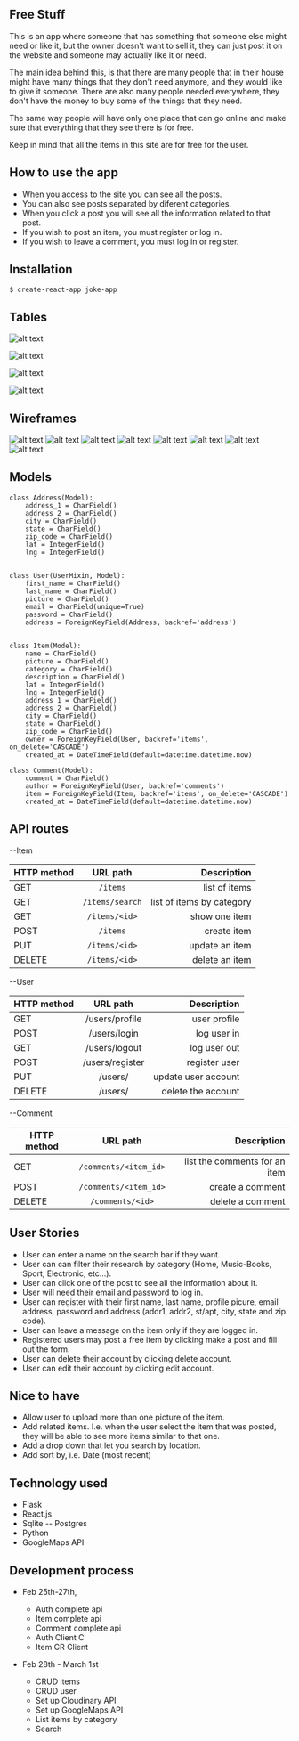 ## Free Stuff

This is an app where someone that has something that someone else might need or like it, but the owner doesn't want to sell it, they can just post it on the website and someone may actually like it or need.

The main idea behind this, is that there are many people that in their house might have many things that they don't need anymore, and they would like to give it someone. There are also many people needed everywhere, they don't have the money to buy some of the things that they need.

The same way people will have only one place that can go online and make sure that everything that they see there is for free.

Keep in mind that all the items in this site are for free for the user.

## How to use the app

* When you access to the site you can see all the posts.
* You can also see posts separated by diferent categories.
* When you click a post you will see all the information related to that post.
* If you wish to post an item, you must register or log in.
* If you wish to leave a comment, you must log in or register.

## Installation
```
$ create-react-app joke-app
```

## Tables


![alt text](https://i.imgur.com/HvRBgjA.png)

![alt text](https://i.imgur.com/ConrMcQ.png)

![alt text](https://i.imgur.com/2pHk4YQ.png)

![alt text](https://i.imgur.com/qa5zi7n.png)

## Wireframes
![alt text](https://i.imgur.com/Q27tIuk.png)
![alt text](https://i.imgur.com/pYKgXKL.png)
![alt text](https://i.imgur.com/crs22j3.png)
![alt text](https://i.imgur.com/2fZMtYh.png)
![alt text](https://i.imgur.com/nwqlQBV.png)
![alt text](https://i.imgur.com/lMihKbh.png)
![alt text](https://i.imgur.com/VYsh4l1.png)
![alt text](https://i.imgur.com/KOYfbfH.png)

## Models
```
class Address(Model):
	address_1 = CharField()
	address_2 = CharField()
	city = CharField()
	state = CharField()
	zip_code = CharField()
	lat = IntegerField()
	lng = IntegerField()


class User(UserMixin, Model):
	first_name = CharField()
	last_name = CharField()
	picture = CharField()
	email = CharField(unique=True)
	password = CharField()
	address = ForeignKeyField(Address, backref='address')


class Item(Model):
	name = CharField()
	picture = CharField()
	category = CharField()
	description = CharField()
	lat = IntegerField()
	lng = IntegerField()
	address_1 = CharField()
	address_2 = CharField()
	city = CharField()
	state = CharField()
	zip_code = CharField()
	owner = ForeignKeyField(User, backref='items', on_delete='CASCADE')
	created_at = DateTimeField(default=datetime.datetime.now)

class Comment(Model):
	comment = CharField()
	author = ForeignKeyField(User, backref='comments')
	item = ForeignKeyField(Item, backref='items', on_delete='CASCADE')
	created_at = DateTimeField(default=datetime.datetime.now)
```

## API routes

--Item

| HTTP method	| URL path			| Description	 |
| ------------- |:-----------------:| --------------:|
| GET 			| `/items` 			| list of items	 |
| GET 			| `/items/search` 	| list of items by category	 |
| GET 			| `/items/<id>`		| show one item  |
| POST			| `/items`			| create item 	 |
| PUT 			| `/items/<id>` 		| update an item |
| DELETE 		| `/items/<id>` 		| delete an item |


--User

| HTTP method	|	URL path		| Description		  |
| ------------- |:-----------------:| -------------------:|
| GET 			| /users/profile	| user profile		  |
| POST 			| /users/login 		| log user in 		  |
| GET 			| /users/logout 	| log user out 		  |
| POST 			| /users/register 	| register user 	  |
| PUT 			| /users/<id> 		| update user account |
| DELETE 		| /users/<id>		| delete the account  |


--Comment

| HTTP method	|	URL path		| Description		  |
| ------------- |:-----------------:| -------------------:|
| GET 			| `/comments/<item_id>`	| list the comments	for an item |
| POST 			| `/comments/<item_id>` 		| create a comment 	  |
| DELETE 		| `/comments/<id>` 	| delete a comment 	  |


## User Stories

* User can enter a name on the search bar if they want.
* User can can filter their research by category (Home, Music-Books, Sport, Electronic, etc...).
* User can click one of the post to see all the information about it.
* User will need their email and password to log in.
* User can register with their first name, last name, profile picure, email address, password and address (addr1, addr2, st/apt, city, state and zip code).
* User can leave a message on the item only if they are logged in.
* Registered users may post a free item by clicking make a post and fill out the form.
* User can delete their account by clicking delete account.
* User can edit their account by clicking edit account.


## Nice to have

* Allow user to upload more than one picture of the item.
* Add related items. I.e. when the user select the item that was posted, they will be able to see more items similar to that one.
* Add a drop down that let you search by location.
* Add sort by, i.e. Date (most recent)

## Technology used

* Flask
* React.js
* Sqlite -- Postgres
* Python
* GoogleMaps API


## Development process

* Feb 25th-27th, 
	- Auth complete api
	- Item complete api
	- Comment complete api
	- Auth Client C
	- Item CR Client


* Feb 28th - March 1st
	- CRUD items
	- CRUD user
	- Set up Cloudinary API
	- Set up GoogleMaps API
	- List items by category
	- Search






